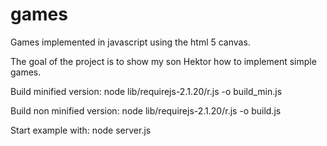 # games
Games implemented in javascript using the html 5 canvas.

The goal of the project is to show my son Hektor how to implement simple games.

Build minified version:
node lib/requirejs-2.1.20/r.js -o build_min.js

Build non minified version:
node lib/requirejs-2.1.20/r.js -o build.js

Start example with:
node server.js

